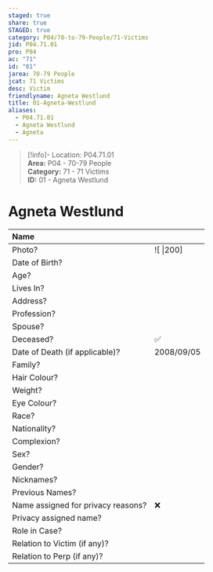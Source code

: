 ```yaml
---  
staged: true  
share: true  
STAGED: true  
category: P04/70-to-79-People/71-Victims  
jid: P04.71.01  
pro: P04  
ac: "71"  
id: "01"  
jarea: 70-79 People  
jcat: 71 Victims  
desc: Victim  
friendlyname: Agneta Westlund  
title: 01-Agneta-Westlund  
aliases:  
  - P04.71.01  
  - Agneta Westlund  
  - Agneta  
---  
```

  
>[!info]- Location: P04.71.01  
>**Area:** P04 - 70-79 People  
>**Category:** 71 - 71 Victims  
>**ID:** 01 - Agneta Westlund  
  
# Agneta Westlund  
  
| Name                               |            |  
|:---------------------------------- |:---------- |  
| Photo?                             | ![  \|200] |  
| Date of Birth?                     |            |  
| Age?                               |            |  
| Lives In?                          |            |  
| Address?                           |            |  
| Profession?                        |            |  
| Spouse?                            |            |  
| Deceased?                          | ✅      |  
| Date of Death (if applicable)?     | 2008/09/05           |  
| Family?                            |            |  
| Hair Colour?                       |            |  
| Weight?                            |            |  
| Eye Colour?                        |            |  
| Race?                              |            |  
| Nationality?                       |            |  
| Complexion?                        |            |  
| Sex?                               |            |  
| Gender?                                   |            |  
| Nicknames?                         |            |  
| Previous Names?                    |            |  
| Name assigned for privacy reasons? | ❌      |  
| Privacy assigned name?             |            |  
| Role in Case?                      |            |  
| Relation to Victim (if any)?       |            |  
| Relation to Perp (if any)?         |            |